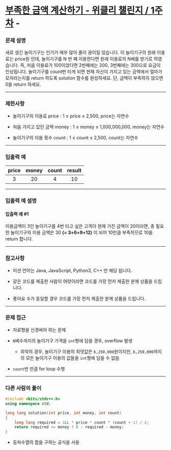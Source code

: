 # [부족한 금액 계산하기 - 위클리 챌린지 / 1주차](https://programmers.co.kr/learn/courses/30/lessons/82612) - 

### 문제 설명

새로 생긴 놀이기구는 인기가 매우 많아 줄이 끊이질 않습니다. 이 놀이기구의 원래 이용료는 price원 인데, 놀이기구를 N 번 째 이용한다면 원래 이용료의 N배를 받기로 하였습니다. 즉, 처음 이용료가 100이었다면 2번째에는 200, 3번째에는 300으로 요금이 인상됩니다.
놀이기구를 count번 타게 되면 현재 자신이 가지고 있는 금액에서 얼마가 모자라는지를 return 하도록 solution 함수를 완성하세요.
단, 금액이 부족하지 않으면 0을 return 하세요.

---

### 제한사항

  - 놀이기구의 이용료 price : 1 ≤ price ≤ 2,500, price는 자연수

  - 처음 가지고 있던 금액 money : 1 ≤ money ≤ 1,000,000,000, money는 자연수

  - 놀이기구의 이용 횟수 count : 1 ≤ count ≤ 2,500, count는 자연수

---

### 입출력 예

| price | money | count | result |
| :---: | :---: | :---: | :----: |
|   3   |  20   |   4   |   10   |

---

### 입출력 예 설명

#### 입출력 예 #1

이용금액이 3인 놀이기구를 4번 타고 싶은 고객이 현재 가진 금액이 20이라면, 총 필요한 놀이기구의 이용 금액은 30 **(= 3+6+9+12)** 이 되어 10만큼 부족하므로 10을 return 합니다.

---

### 참고사항

  - 미션 언어는 Java, JavaScript, Python3, C++ 만 해당 됩니다.

  - 같은 코드를 제출한 사람이 여럿이라면 코드를 가장 먼저 제출한 분께 상품을 드립니다.

  - 좋아요 수가 동일할 경우 코드를 가장 먼저 제출한 분께 상품을 드립니다.

---

### 문제 접근

  - 자료형을 신경써야 하는 문제

  - `N`배수까지의 놀이기구 가격을 `int`형에 담을 경우, overflow 발생

    - 최악의 경우, 놀이기구 이용의 최댓값은 `6,250,000`원이지만, `6,250,000`까지의 모든 놀이기구 이용의 값들을 `int`형에 담을 수 없음

  - `count`번 만큼 for loop 수행

---

### 다른 사람의 풀이

```cpp
#include <bits/stdc++.h>
using namespace std;

long long solution(int price, int money, int count)
{
    long long required = 1LL * price * count * (count + 1) / 2;
    return required <= money ? 0 : required - money;
}
```

  - 등차수열의 합을 구하는 공식을 사용